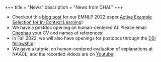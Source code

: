+++
title = "News"
description = "News from CHAI."
+++

* Checkout this [blog post](https://chicagohai.github.io/active-example-selection/)
  for our EMNLP 2022 paper [Active Example Selection for In-Context Learning](https://arxiv.org/abs/2211.04486)!
* We have a postdoc opening on human-centered AI. Please email [Chenhao](https://chenhaot.com/contact.html) your CV and names of references!
* In Fall 2022, we will also have openings for postdocs through the [DSI fellowship](http://datascience.uchicago.edu/engage/fellowships/)!
* We gave a tutorial on human-centered evaluation of explanations at NAACL, and the recorded videos are on [Youtube](https://www.youtube.com/playlist?list=PLegWUnz91Wfu7zWCcFemUv40M9kIikCjZ)!